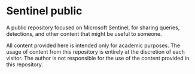 # Sentinel public
A public repository focused on Microsoft Sentinel, for sharing queries, detections, and other content that might be useful to someone.

All content provided here is intended only for academic purposes. The usage of content from this repository is entirely at the discretion of each visitor. The author is not responsible for the use of the content provided in this repository.
